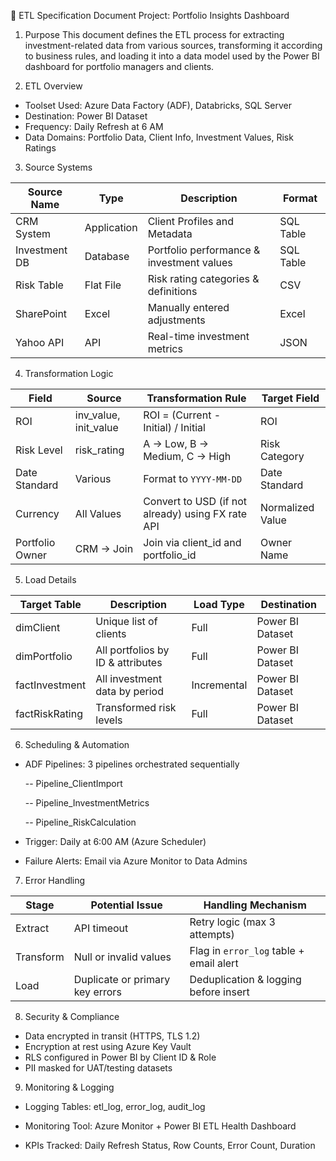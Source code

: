 📄 ETL Specification Document
Project: Portfolio Insights Dashboard
1. Purpose
This document defines the ETL process for extracting investment-related data from various sources, transforming it according to business rules, and loading it into a data model used by the Power BI dashboard for portfolio managers and clients.

2. ETL Overview

- Toolset Used: Azure Data Factory (ADF), Databricks, SQL Server
- Destination: Power BI Dataset
- Frequency: Daily Refresh at 6 AM
- Data Domains: Portfolio Data, Client Info, Investment Values, Risk Ratings

3. Source Systems

| Source Name   | Type        | Description                               | Format    |
| ------------- | ----------- | ----------------------------------------- | --------- |
| CRM System    | Application | Client Profiles and Metadata              | SQL Table |
| Investment DB | Database    | Portfolio performance & investment values | SQL Table |
| Risk Table    | Flat File   | Risk rating categories & definitions      | CSV       |
| SharePoint    | Excel       | Manually entered adjustments              | Excel     |
| Yahoo API | API         | Real-time investment metrics              | JSON      |


4. Transformation Logic

| Field           | Source                  | Transformation Rule                               | Target Field     |
| --------------- | ----------------------- | ------------------------------------------------- | ---------------- |
| ROI             | inv\_value, init\_value | ROI = (Current - Initial) / Initial               | ROI              |
| Risk Level      | risk\_rating            | A → Low, B → Medium, C → High                     | Risk Category    |
| Date Standard   | Various                 | Format to `YYYY-MM-DD`                            | Date Standard    |
| Currency        | All Values              | Convert to USD (if not already) using FX rate API | Normalized Value |
| Portfolio Owner | CRM → Join              | Join via client\_id and portfolio\_id             | Owner Name       |


5. Load Details

| Target Table   | Description                       | Load Type   | Destination      |
| -------------- | --------------------------------- | ----------- | ---------------- |
| dimClient      | Unique list of clients            | Full        | Power BI Dataset |
| dimPortfolio   | All portfolios by ID & attributes | Full        | Power BI Dataset |
| factInvestment | All investment data by period     | Incremental | Power BI Dataset |
| factRiskRating | Transformed risk levels           | Full        | Power BI Dataset |


6. Scheduling & Automation

- ADF Pipelines: 3 pipelines orchestrated sequentially

    -- Pipeline_ClientImport
  
    -- Pipeline_InvestmentMetrics
  
    -- Pipeline_RiskCalculation

- Trigger: Daily at 6:00 AM (Azure Scheduler)

- Failure Alerts: Email via Azure Monitor to Data Admins

7. Error Handling

| Stage     | Potential Issue                 | Handling Mechanism                      |
| --------- | ------------------------------- | --------------------------------------- |
| Extract   | API timeout                     | Retry logic (max 3 attempts)            |
| Transform | Null or invalid values          | Flag in `error_log` table + email alert |
| Load      | Duplicate or primary key errors | Deduplication & logging before insert   |


8. Security & Compliance

- Data encrypted in transit (HTTPS, TLS 1.2)
- Encryption at rest using Azure Key Vault
- RLS configured in Power BI by Client ID & Role
- PII masked for UAT/testing datasets

9. Monitoring & Logging

- Logging Tables: etl_log, error_log, audit_log

- Monitoring Tool: Azure Monitor + Power BI ETL Health Dashboard

- KPIs Tracked: Daily Refresh Status, Row Counts, Error Count, Duration

